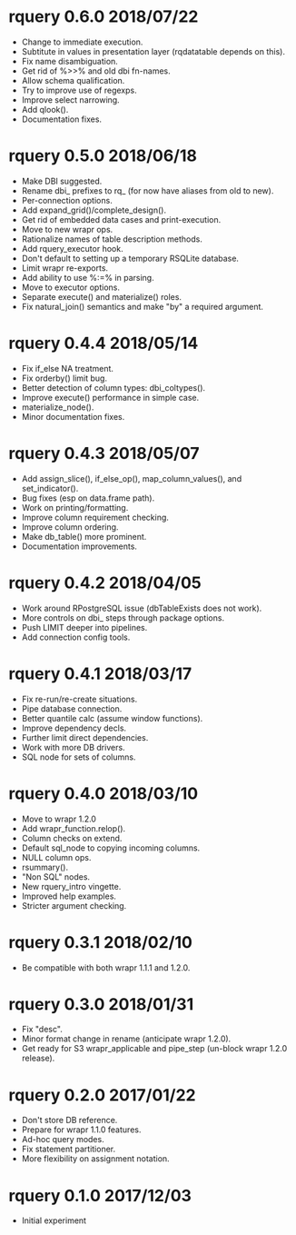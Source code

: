 
# rquery 0.6.0 2018/07/22

 * Change to immediate execution.
 * Subtitute in values in presentation layer (rqdatatable depends on this).
 * Fix name disambiguation.
 * Get rid of %>>% and old dbi fn-names.
 * Allow schema qualification.
 * Try to improve use of regexps.
 * Improve select narrowing.
 * Add qlook().
 * Documentation fixes.

# rquery 0.5.0 2018/06/18

 * Make DBI suggested.
 * Rename dbi_ prefixes to rq_ (for now have aliases from old to new).
 * Per-connection options.
 * Add expand_grid()/complete_design().
 * Get rid of embedded data cases and print-execution.
 * Move to new wrapr ops.
 * Rationalize names of table description methods.
 * Add rquery_executor hook.
 * Don't default to setting up a temporary RSQLite database.
 * Limit wrapr re-exports.
 * Add ability to use %:=% in parsing.
 * Move to executor options.
 * Separate execute() and materialize() roles.
 * Fix natural_join() semantics and make "by" a required argument.

# rquery 0.4.4 2018/05/14

 * Fix if_else NA treatment.
 * Fix orderby() limit bug.
 * Better detection of column types: dbi_coltypes().
 * Improve execute() performance in simple case.
 * materialize_node().
 * Minor documentation fixes.

# rquery 0.4.3 2018/05/07

 * Add assign_slice(), if_else_op(), map_column_values(), and set_indicator().
 * Bug fixes (esp on data.frame path).
 * Work on printing/formatting.
 * Improve column requirement checking.
 * Improve column ordering.
 * Make db_table() more prominent.
 * Documentation improvements.

# rquery 0.4.2 2018/04/05

 * Work around RPostgreSQL issue (dbTableExists does not work).
 * More controls on dbi_ steps through package options.
 * Push LIMIT deeper into pipelines.
 * Add connection config tools.

# rquery 0.4.1 2018/03/17

 * Fix re-run/re-create situations.
 * Pipe database connection.
 * Better quantile calc (assume window functions).
 * Improve dependency decls.
 * Further limit direct dependencies.
 * Work with more DB drivers.
 * SQL node for sets of columns.

# rquery 0.4.0 2018/03/10

 * Move to wrapr 1.2.0
 * Add wrapr_function.relop().
 * Column checks on extend.
 * Default sql_node to copying incoming columns.
 * NULL column ops.
 * rsummary().
 * "Non SQL" nodes.
 * New rquery_intro vingette.
 * Improved help examples.
 * Stricter argument checking.

# rquery 0.3.1 2018/02/10

 * Be compatible with both wrapr 1.1.1 and 1.2.0.
 
# rquery 0.3.0 2018/01/31
 
 * Fix "desc".
 * Minor format change in rename (anticipate wrapr 1.2.0).
 * Get ready for S3 wrapr_applicable and pipe_step (un-block wrapr 1.2.0 release).

# rquery 0.2.0 2017/01/22

 * Don't store DB reference.
 * Prepare for wrapr 1.1.0 features.
 * Ad-hoc query modes.
 * Fix statement partitioner.
 * More flexibility on assignment notation.
  
# rquery 0.1.0 2017/12/03

 * Initial experiment

